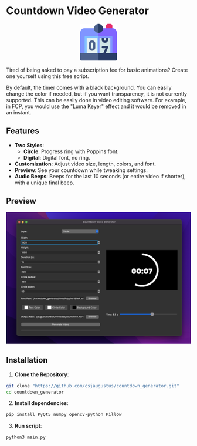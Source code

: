 # Countdown Video Generator

<p align="center">
  <img src="counter.png" alt="Countdown Logo" width="100"/>
</p>

Tired of being asked to pay a subscription fee for basic animations? Create one yourself using this free script.

By default, the timer comes with a black background. You can easily change the color if needed, but if you want transparency, it is not currently supported. This can be easily done in video editing software. For example, in FCP, you would use the "Luma Keyer" effect and it would be removed in an instant.

## Features

- **Two Styles**:
  - **Circle**: Progress ring with Poppins font.
  - **Digital**: Digital font, no ring.
- **Customization**: Adjust video size, length, colors, and font.
- **Preview**: See your countdown while tweaking settings.
- **Audio Beeps**: Beeps for the last 10 seconds (or entire video if shorter), with a unique final beep.

## Preview

![Interface Preview](preview.png)

## Installation

1. **Clone the Repository**:
```bash
git clone "https://github.com/csjaugustus/countdown_generator.git"
cd countdown_generator
```

2. **Install dependencies**:
```bash
pip install PyQt5 numpy opencv-python Pillow
```

3. **Run script**:
```bash
python3 main.py
```